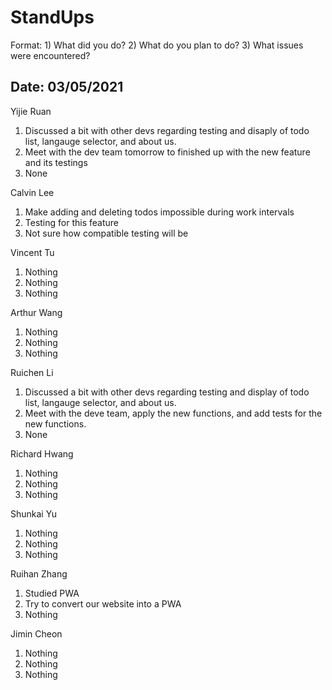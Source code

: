 # StandUps

Format: 1) What did you do? 2) What do you plan to do? 3) What issues were encountered?

## Date: 03/05/2021

Yijie Ruan 
1. Discussed a bit with other devs regarding testing and disaply of todo list, langauge selector, and about us.
2. Meet with the dev team tomorrow to finished up with the new feature and its testings
3. None

Calvin Lee
1. Make adding and deleting todos impossible during work intervals
2. Testing for this feature
3. Not sure how compatible testing will be

Vincent Tu
1. Nothing
2. Nothing
3. Nothing

Arthur Wang
1. Nothing
2. Nothing
3. Nothing

Ruichen Li
1. Discussed a bit with other devs regarding testing and display of todo list, langauge selector, and about us.
2. Meet with the deve team, apply the new functions, and add tests for the new functions.
3. None

Richard Hwang
1. Nothing
2. Nothing
3. Nothing

Shunkai Yu
1. Nothing
2. Nothing
3. Nothing

Ruihan Zhang
1. Studied PWA
2. Try to convert our website into a PWA
3. Nothing

Jimin Cheon 
1. Nothing
2. Nothing
3. Nothing
